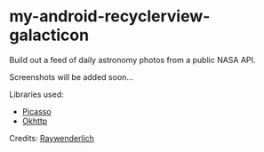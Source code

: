 # my-android-recyclerview-galacticon
Build out a feed of daily astronomy photos from a public NASA API.

Screenshots will be added soon...

Libraries used:
- [Picasso](http://square.github.io/picasso/)
- [Okhttp](http://square.github.io/okhttp/)

Credits: [Raywenderlich](https://www.raywenderlich.com/)
